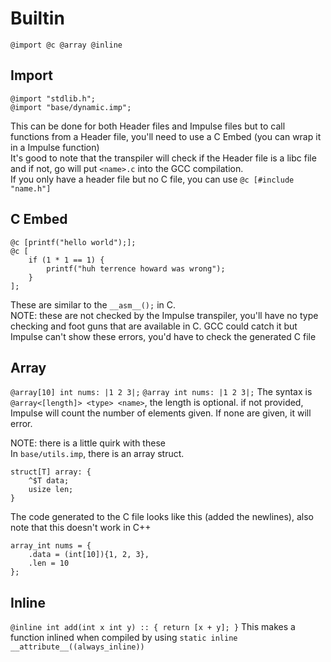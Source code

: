 # Builtin
`@import @c @array @inline`

## Import
`@import "stdlib.h";`<br>
`@import "base/dynamic.imp";`

This can be done for both Header files and Impulse files but to call functions from a Header file, you'll need to use a C Embed (you can wrap it in a Impulse function)<br>
It's good to note that the transpiler will check if the Header file is a libc file and if not, go will put `<name>.c` into the GCC compilation.<br>
If you only have a header file but no C file, you can use `@c [#include "name.h"]`

## C Embed
```
@c [printf("hello world");];
@c [
    if (1 * 1 == 1) {
        printf("huh terrence howard was wrong");
    }
];
```
These are similar to the `__asm__();` in C.<br>
NOTE: these are not checked by the Impulse transpiler, you'll have no type checking and foot guns that are available in C. GCC could catch it but Impulse can't show these errors, you'd have to check the generated C file

## Array
`@array[10] int nums: |1 2 3|;`
`@array int nums: |1 2 3|;`
The syntax is `@array<[length]> <type> <name>`, the length is optional. if not provided, Impulse will count the number of elements given. If none are given, it will error.<br>

NOTE: there is a little quirk with these<br>
In `base/utils.imp`, there is an array struct.
```
struct[T] array: {
    ^$T data;
    usize len;
}
```

The code generated to the C file looks like this (added the newlines), also note that this doesn't work in C++
```
array_int nums = {
    .data = (int[10]){1, 2, 3},
    .len = 10
};
```

## Inline
`@inline int add(int x int y) :: { return [x + y]; }`
This makes a function inlined when compiled by using `static inline __attribute__((always_inline))`
